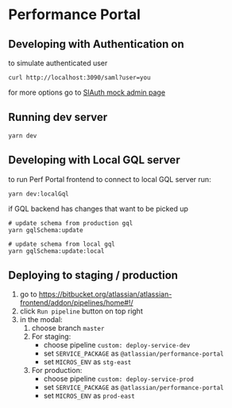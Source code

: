 # Performance Portal

## Developing with Authentication on

to simulate authenticated user

```
curl http://localhost:3090/saml?user=you
```

for more options go to [SlAuth mock admin page](http://localhost:3090/)

## Running dev server
```
yarn dev
```

## Developing with Local GQL server
to run Perf Portal frontend to connect to local GQL server run:
```
yarn dev:localGql
```

if GQL backend has changes that want to be picked up
```
# update schema from production gql
yarn gqlSchema:update 

# update schema from local gql
yarn gqlSchema:update:local
```

## Deploying to staging / production

1. go to https://bitbucket.org/atlassian/atlassian-frontend/addon/pipelines/home#!/
2. click `Run pipeline` button on top right
3. in the modal:
   1. choose branch `master`
   2. For staging:
      - choose pipeline `custom: deploy-service-dev`
      - set `SERVICE_PACKAGE` as `@atlassian/performance-portal`
      - set `MICROS_ENV` as `stg-east`
   3. For production:
      - choose pipeline `custom: deploy-service-prod`
      - set `SERVICE_PACKAGE` as `@atlassian/performance-portal`
      - set `MICROS_ENV` as `prod-east`
